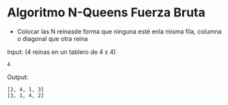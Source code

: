 # Algoritmo N-Queens Fuerza Bruta

- Colocar las N reinasde forma que ninguna esté enla misma fila, columna o diagonal que otra reina

Input: (4 reinas en un tablero de 4 x 4)
```
4
```

Output:
```
[2, 4, 1, 3]
[3, 1, 4, 2]
```
